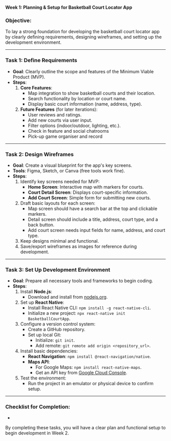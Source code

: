 **Week 1: Planning & Setup for Basketball Court Locator App**

### Objective:

To lay a strong foundation for developing the basketball court locator app by clearly defining requirements, designing wireframes, and setting up the development environment.

---

### Task 1: Define Requirements

- **Goal**: Clearly outline the scope and features of the Minimum Viable Product (MVP).
- **Steps**:
  1. **Core Features**:
     - Map integration to show basketball courts and their location.
     - Search functionality by location or court name.
     - Display basic court information (name, address, type).
  2. **Future Features** (for later iterations):
     - User reviews and ratings.
     - Add new courts via user input.
     - Filter options (indoor/outdoor, lighting, etc.).
     - Check in feature and social chatrooms
     - Pick-up game organiser and record

---

### Task 2: Design Wireframes

- **Goal**: Create a visual blueprint for the app's key screens.
- **Tools**: Figma, Sketch, or Canva (free tools work fine).
- **Steps**:
  1. Identify key screens needed for MVP:
     - **Home Screen**: Interactive map with markers for courts.
     - **Court Detail Screen**: Displays court-specific information.
     - **Add Court Screen**: Simple form for submitting new courts.
  2. Draft basic layouts for each screen:
     - Map screen should have a search bar at the top and clickable markers.
     - Detail screen should include a title, address, court type, and a back button.
     - Add court screen needs input fields for name, address, and court type.
  3. Keep designs minimal and functional.
  4. Save/export wireframes as images for reference during development.

---

### Task 3: Set Up Development Environment

- **Goal**: Prepare all necessary tools and frameworks to begin coding.
- **Steps**:
  1. Install **Node.js**:
     - Download and install from [nodejs.org](https://nodejs.org).
  2. Set up **React Native**:
     - Install React Native CLI: `npm install -g react-native-cli`.
     - Initialize a new project: `npx react-native init BasketballCourtApp`.
  3. Configure a version control system:
     - Create a GitHub repository.
     - Set up local Git:
       - Initialize: `git init`.
       - Add remote: `git remote add origin <repository_url>`.
  4. Install basic dependencies:
     - **React Navigation**: `npm install @react-navigation/native`.
     - **Maps API**:
       - For Google Maps: `npm install react-native-maps`.
       - Get an API key from [Google Cloud Console](https://console.cloud.google.com/).
  5. Test the environment:
     - Run the project in an emulator or physical device to confirm setup.

---

### Checklist for Completion:

-

By completing these tasks, you will have a clear plan and functional setup to begin development in Week 2.

